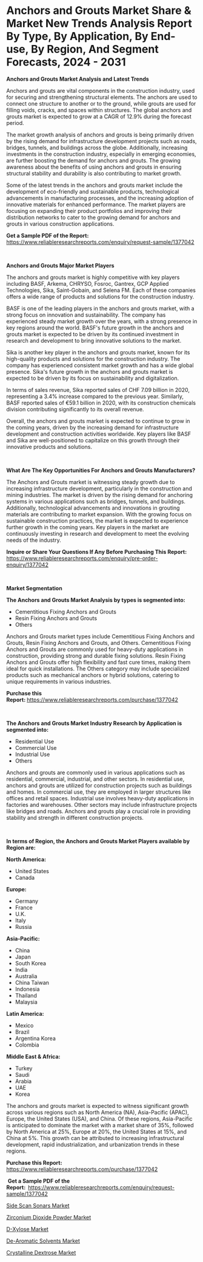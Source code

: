 <p><h1>Anchors and Grouts Market Share & Market New Trends Analysis Report By Type, By Application, By End-use, By Region, And Segment Forecasts, 2024 - 2031</h1></p><p><strong>Anchors and Grouts Market Analysis and Latest Trends</strong></p>
<p><p>Anchors and grouts are vital components in the construction industry, used for securing and strengthening structural elements. The anchors are used to connect one structure to another or to the ground, while grouts are used for filling voids, cracks, and spaces within structures. The global anchors and grouts market is expected to grow at a CAGR of 12.9% during the forecast period.</p><p>The market growth analysis of anchors and grouts is being primarily driven by the rising demand for infrastructure development projects such as roads, bridges, tunnels, and buildings across the globe. Additionally, increasing investments in the construction industry, especially in emerging economies, are further boosting the demand for anchors and grouts. The growing awareness about the benefits of using anchors and grouts in ensuring structural stability and durability is also contributing to market growth.</p><p>Some of the latest trends in the anchors and grouts market include the development of eco-friendly and sustainable products, technological advancements in manufacturing processes, and the increasing adoption of innovative materials for enhanced performance. The market players are focusing on expanding their product portfolios and improving their distribution networks to cater to the growing demand for anchors and grouts in various construction applications.</p></p>
<p><strong>Get a Sample PDF of the Report:&nbsp;</strong> <a href="https://www.reliableresearchreports.com/enquiry/request-sample/1377042">https://www.reliableresearchreports.com/enquiry/request-sample/1377042</a></p>
<p>&nbsp;</p>
<p><strong>Anchors and Grouts Major Market Players</strong></p>
<p><p>The anchors and grouts market is highly competitive with key players including BASF, Arkema, CHRYSO, Fosroc, Gantrex, GCP Applied Technologies, Sika, Saint-Gobain, and Selena FM. Each of these companies offers a wide range of products and solutions for the construction industry.</p><p>BASF is one of the leading players in the anchors and grouts market, with a strong focus on innovation and sustainability. The company has experienced steady market growth over the years, with a strong presence in key regions around the world. BASF's future growth in the anchors and grouts market is expected to be driven by its continued investment in research and development to bring innovative solutions to the market.</p><p>Sika is another key player in the anchors and grouts market, known for its high-quality products and solutions for the construction industry. The company has experienced consistent market growth and has a wide global presence. Sika's future growth in the anchors and grouts market is expected to be driven by its focus on sustainability and digitalization.</p><p>In terms of sales revenue, Sika reported sales of CHF 7.09 billion in 2020, representing a 3.4% increase compared to the previous year. Similarly, BASF reported sales of €59.1 billion in 2020, with its construction chemicals division contributing significantly to its overall revenue.</p><p>Overall, the anchors and grouts market is expected to continue to grow in the coming years, driven by the increasing demand for infrastructure development and construction activities worldwide. Key players like BASF and Sika are well-positioned to capitalize on this growth through their innovative products and solutions.</p></p>
<p>&nbsp;</p>
<p><strong>What Are The Key Opportunities For Anchors and Grouts Manufacturers?</strong></p>
<p><p>The Anchors and Grouts market is witnessing steady growth due to increasing infrastructure development, particularly in the construction and mining industries. The market is driven by the rising demand for anchoring systems in various applications such as bridges, tunnels, and buildings. Additionally, technological advancements and innovations in grouting materials are contributing to market expansion. With the growing focus on sustainable construction practices, the market is expected to experience further growth in the coming years. Key players in the market are continuously investing in research and development to meet the evolving needs of the industry.</p></p>
<p><strong>Inquire or Share Your Questions If Any Before Purchasing This Report:</strong> <a href="https://www.reliableresearchreports.com/enquiry/pre-order-enquiry/1377042">https://www.reliableresearchreports.com/enquiry/pre-order-enquiry/1377042</a></p>
<p>&nbsp;</p>
<p><strong>Market Segmentation</strong></p>
<p><strong>The Anchors and Grouts Market Analysis by types is segmented into:</strong></p>
<p><ul><li>Cementitious Fixing Anchors and Grouts</li><li>Resin Fixing Anchors and Grouts</li><li>Others</li></ul></p>
<p><p>Anchors and Grouts market types include Cementitious Fixing Anchors and Grouts, Resin Fixing Anchors and Grouts, and Others. Cementitious Fixing Anchors and Grouts are commonly used for heavy-duty applications in construction, providing strong and durable fixing solutions. Resin Fixing Anchors and Grouts offer high flexibility and fast cure times, making them ideal for quick installations. The Others category may include specialized products such as mechanical anchors or hybrid solutions, catering to unique requirements in various industries.</p></p>
<p><strong>Purchase this Report:&nbsp;</strong><a href="https://www.reliableresearchreports.com/purchase/1377042">https://www.reliableresearchreports.com/purchase/1377042</a></p>
<p>&nbsp;</p>
<p><strong>The Anchors and Grouts Market Industry Research by Application is segmented into:</strong></p>
<p><ul><li>Residential Use</li><li>Commercial Use</li><li>Industrial Use</li><li>Others</li></ul></p>
<p><p>Anchors and grouts are commonly used in various applications such as residential, commercial, industrial, and other sectors. In residential use, anchors and grouts are utilized for construction projects such as buildings and homes. In commercial use, they are employed in larger structures like offices and retail spaces. Industrial use involves heavy-duty applications in factories and warehouses. Other sectors may include infrastructure projects like bridges and roads. Anchors and grouts play a crucial role in providing stability and strength in different construction projects.</p></p>
<p>&nbsp;</p>
<p><strong>In terms of Region, the Anchors and Grouts Market Players available by Region are:</strong></p>
<p>
    <p> <strong> North America: </strong>
        <ul>
            <li>United States</li>
            <li>Canada</li>
        </ul>
        </p> 
    <p> <strong> Europe: </strong>
        <ul>
            <li>Germany</li>
            <li>France</li>
            <li>U.K.</li>
            <li>Italy</li>
            <li>Russia</li>
        </ul>
        </p> 
    <p> <strong> Asia-Pacific: </strong>
        <ul>
            <li>China</li>
            <li>Japan</li>
            <li>South Korea</li>
            <li>India</li>
            <li>Australia</li>
            <li>China Taiwan</li>
            <li>Indonesia</li>
            <li>Thailand</li>
            <li>Malaysia</li>
        </ul>
        </p> 
    <p> <strong> Latin America: </strong>
        <ul>
            <li>Mexico</li>
            <li>Brazil</li>
            <li>Argentina Korea</li>
            <li>Colombia</li>
        </ul>
        </p> 
    <p> <strong> Middle East & Africa: </strong>
        <ul>
            <li>Turkey</li>
            <li>Saudi</li>
            <li>Arabia</li>
            <li>UAE</li>
            <li>Korea</li>
        </ul>
    </p>
    </p>
<p><p>The anchors and grouts market is expected to witness significant growth across various regions such as North America (NA), Asia-Pacific (APAC), Europe, the United States (USA), and China. Of these regions, Asia-Pacific is anticipated to dominate the market with a market share of 35%, followed by North America at 25%, Europe at 20%, the United States at 15%, and China at 5%. This growth can be attributed to increasing infrastructural development, rapid industrialization, and urbanization trends in these regions.</p></p>
<p><strong>Purchase this Report: </strong><a href="https://www.reliableresearchreports.com/purchase/1377042">https://www.reliableresearchreports.com/purchase/1377042</a></p>
<p>&nbsp;<strong>Get a Sample PDF of the Report:&nbsp;&nbsp;</strong><a href="https://www.reliableresearchreports.com/enquiry/request-sample/1377042">https://www.reliableresearchreports.com/enquiry/request-sample/1377042</a></p>
<p><strong></strong></p>
<p><p><a href="https://natural-crush-b99.notion.site/Side-Scan-Sonars-Market-Provides-a-Comprehensive-Analysis-Including-a-Macro-Overview-of-the-Market-a-53ee6f71f3b747588b9bad20653c7fac">Side Scan Sonars Market</a></p><p><a href="https://view.publitas.com/reportprime-1/zirconium-dioxide-powder-market-research-report-forecasted-for-period-from-2024-2031-by-market-type-market-application-and-region/">Zirconium Dioxide Powder Market</a></p><p><a href="https://zircon-bluebell-299.notion.site/D-Xylose-Market-Challenges-Opportunities-and-Growth-Drivers-and-Major-Market-Players-forecasted-f-ee241b3a51724c3190a87f7fd8e8c3cf">D-Xylose Market</a></p><p><a href="https://iodized-pantydraco-05c.notion.site/De-Aromatic-Solvents-Market-Size-Global-Industry-Overview-Market-Segmentation-and-Forecast-2024-t-27963c9325034ea58bb6b0d5c8bad8e1">De-Aromatic Solvents Market</a></p><p><a href="https://view.publitas.com/reportprime-1/crystalline-dextrose-market-analysis-and-market-size-global-industry-overview-market-segmentation-and-forecast-2024-to-2031/">Crystalline Dextrose Market</a></p></p>